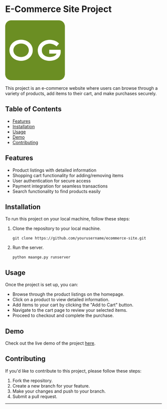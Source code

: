 

# E-Commerce Site Project

![Project Logo/Icon](android-chrome-192x192.png)

This project is an e-commerce website where users can browse through a variety of products, add items to their cart, and make purchases securely.

## Table of Contents

- [Features](#features)
- [Installation](#installation)
- [Usage](#usage)
- [Demo](#demo)
- [Contributing](#contributing)

## Features

- Product listings with detailed information
- Shopping cart functionality for adding/removing items
- User authentication for secure access
- Payment integration for seamless transactions
- Search functionality to find products easily

## Installation

To run this project on your local machine, follow these steps:

1. Clone the repository to your local machine.
   ```
   git clone https://github.com/yourusername/ecommerce-site.git
   ```

2. Run the server.
   ```
   python maange.py runserver
   ```

## Usage

Once the project is set up, you can:

- Browse through the product listings on the homepage.
- Click on a product to view detailed information.
- Add items to your cart by clicking the "Add to Cart" button.
- Navigate to the cart page to review your selected items.
- Proceed to checkout and complete the purchase.

## Demo

Check out the live demo of the project [here](https://rithikseth123.github.io/).

## Contributing

If you'd like to contribute to this project, please follow these steps:

1. Fork the repository.
2. Create a new branch for your feature.
3. Make your changes and push to your branch.
4. Submit a pull request.

---
